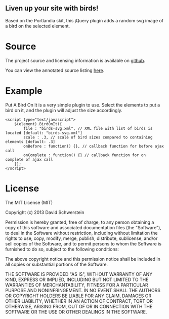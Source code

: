 Liven up your site with birds!
------

Based on the Portlandia skit, this jQuery plugin adds a random svg image of a bird on the selected element.

Source
=======

The project source and licensing information is available on [github](http://github.com/daveschwerstein/PutABirdOnIt/).

You can view the annotated source listing [here](http://daveschwerstein.github.com/PutABirdOnIt/docs/index.html).

Example
========


Put A Bird On It is a very simple plugin to use. Select the elements to put a bird on it, and the plugin will adjust the size accordingly.

    <script type="text/javascript">
        $(element).BirdOnIt({
        	file : "birds-svg.xml", // XML file with list of birds is located [default: "birds-svg.xml"]
			scale : .3, // scale of bird sizes compared to containing elements [default: .3]
			onBefore : function() {}, // callback function for before ajax call
			onComplete : function() {} // callback function for on complete of ajax call
        });
    </script>

License
========

The MIT License (MIT)

Copyright (c) 2013 David Schwerstein

Permission is hereby granted, free of charge, to any person obtaining a copy of this software and associated documentation files (the "Software"), to deal in the Software without restriction, including without limitation the rights to use, copy, modify, merge, publish, distribute, sublicense, and/or sell copies of the Software, and to permit persons to whom the Software is furnished to do so, subject to the following conditions:

The above copyright notice and this permission notice shall be included in all copies or substantial portions of the Software.

THE SOFTWARE IS PROVIDED "AS IS", WITHOUT WARRANTY OF ANY KIND, EXPRESS OR IMPLIED, INCLUDING BUT NOT LIMITED TO THE WARRANTIES OF MERCHANTABILITY, FITNESS FOR A PARTICULAR PURPOSE AND NONINFRINGEMENT. IN NO EVENT SHALL THE AUTHORS OR COPYRIGHT HOLDERS BE LIABLE FOR ANY CLAIM, DAMAGES OR OTHER LIABILITY, WHETHER IN AN ACTION OF CONTRACT, TORT OR OTHERWISE, ARISING FROM, OUT OF OR IN CONNECTION WITH THE SOFTWARE OR THE USE OR OTHER DEALINGS IN THE SOFTWARE.